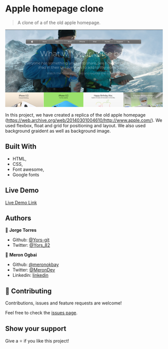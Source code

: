 # Apple homepage clone

> A clone of a of the old apple homepage.

![screenshot](./img/screenshot.png)

In this project, we have created a replica of the old apple homepage (https://web.archive.org/web/20140301004610/http://www.apple.com/). We used flexbox, float and grid for positioning and layout. We also used background graident as well as background image.


## Built With

- HTML,
- CSS,
- Font awesome,
- Google fonts

## Live Demo

[Live Demo Link](https://yors-git.github.io/Old-Apple-Clone/)


## Authors

👤 **Jorge Torres**

- Github: [@Yors-git](https://github.com/Yors-git)
- Twitter: [@Yors_82](https://twitter.com/Yors_82)

👤 **Meron Ogbai**

- Github: [@meronokbay](https://github.com/meronokbay)
- Twitter: [@MeronDev](https://twitter.com/MeronDev)
- Linkedin: [linkedin](https://linkedin.com/in/meron-ogbai-467414198/)

## 🤝 Contributing

Contributions, issues and feature requests are welcome!

Feel free to check the [issues page](https://github.com/Yors-git/Old-Apple-Clone/issues).

## Show your support

Give a ⭐️ if you like this project!
